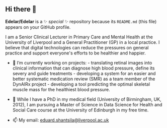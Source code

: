 ## Hi there 👋


**Edelar/Edelar** is a ✨ _special_ ✨ repository because its `README.md` (this file) appears on your GitHub profile.

I am a Senior Clinical Lecturer in Primary Care and Mental Health at the University of Liverpool and a General Practitioner (GP) in a local practice.
I believe that digital technologies can reduce the pressures on general practice and support everyone's efforts to be healthier and happier.

- 🔭 I’m currently working on projects:
      - translating retinal images into clinical information that can diagnose high blood pressure, define its severy and guide treatments
      - developing a system for an easier and better systematic medication review (SMR) as a team member of the DynAIRx project
      - developing a tool predicting the optimal skeletal muscle mass for the healthiest blood pressure.
    
- 🌱 While I have a PhD in my medical field (University of Birmingham, UK, 2012), I am pursuing a Master of Science in Data Science for Health and Social Care course at the University of Edinburgh in my free time.
- 📫 My email: eduard.shantsila@liverpool.ac.uk

